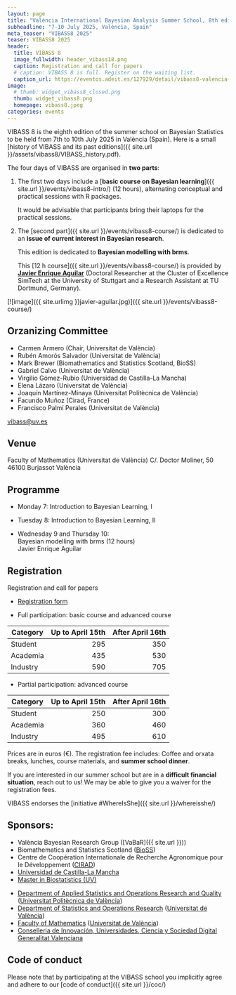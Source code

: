 ```yaml
---
layout: page
title: "València International Bayesian Analysis Summer School, 8th edition"
subheadline: "7-10 July 2025, València, Spain"
meta_teaser: "VIBASS8 2025"
teaser: VIBASS8 2025
header:
  title: VIBASS 8
  image_fullwidth: header_vibass18.png
  caption: Registration and call for papers
  # caption: VIBASS 8 is full. Register on the waiting list.
  caption_url: https://eventos.adeit.es/127929/detail/vibass8-valencia-international-bayesian-summer-school.html
image:
  # thumb: widget_vibass8_closed.png
  thumb: widget_vibass8.png
  homepage: vibass8.jpeg
categories: events
---
```


VIBASS 8 is the eighth edition of the summer school on Bayesian Statistics to be held from 7th to 10th July 2025 in València (Spain).
Here is a small [history of VIBASS and its past editions]({{ site.url }}/assets/vibass8/VIBASS_history.pdf).

The four days of VIBASS are organised in __two parts__:

1. The first two days include a [__basic course on Bayesian learning__]({{ site.url }}/events/vibass8-intro/) (12 hours), alternating conceptual and practical sessions with R packages.

	It would be advisable that participants bring their laptops for the practical sessions.

2. The [second part]({{ site.url }}/events/vibass8-course/) is dedicated to an __issue of current interest in Bayesian research__. 

	This edition is dedicated to __Bayesian modelling with brms__.

	This [12 h course]({{ site.url }}/events/vibass8-course/) is provided by [__Javier Enrique Aguilar__](https://jear2412.github.io/) (Doctoral Researcher at the Cluster of Excellence SimTech at the University of Stuttgart and a Research Assistant at TU Dortmund, Germany). 
  
  [![image]({{ site.urlimg }}javier-aguilar.jpg)]({{ site.url }}/events/vibass8-course/)


<!--
3. The last day is devoted to the __seventh VIBASS Workshop__.

	It includes two [plenary sessions]({{ site.url }}/events/vibass7-talks/), with invited speakers [__Dr. Alicia Quirós__](https://aliciaquiros.wordpress.com/) (Universidad de León, Spain) and [__Dr. Thomas Opitz__](https://biosp.mathnum.inrae.fr/homepage-thomas-opitz) (Inrae, France).

    [![]({{ site.urlimg }}alicia-thomas.jpg)]({{ site.url }}/events/vibass7-talks/)

    The workshop ends with a informal brainstorming and a __flash-presentations session__ with contributions of the participants in the school.
-->

## Orzanizing Committee

- Carmen Armero (Chair, Universitat de València)
- Rubén Amorós Salvador (Universitat de València)
- Mark Brewer (Biomathematics and Statistics Scotland, BioSS)
- Gabriel Calvo (Universitat de València)
- Virgilio Gómez-Rubio (Universidad de Castilla-La Mancha)
- Elena Lázaro (Universitat de València)
- Joaquín Martínez-Minaya (Universitat Politècnica de València)
- Facundo Muñoz (Cirad, France)
- Francisco Palmí Perales (Universitat de València)

[vibass@uv.es](mailto:vibass@uv.es)

## Venue

Faculty of Mathematics (Universitat de València)
C/. Doctor Moliner, 50
46100 Burjassot
València


## Programme

- Monday 7: Introduction to Bayesian Learning, I

- Tuesday 8: Introduction to Bayesian Learning, II

- Wednesday 9 and Thursday 10:\
  Bayesian modelling with brms (12 hours)\
  Javier Enrique Aguilar

<!--

![Schedule]({{ site.url }}/assets/vibass8/schedule.png)
-->


<!--
  Time         | Monday 18     | Tuesdaygianluca-baio | Wednesday 20    | Thursday 21    | Friday 22
-------------  | --------------| --------------| ----------------| ---------------| ---------------------
  08:45-09:00  | Registration  |               |                 |                | 
  09:00-09:10  | Welcome       |               |                 |                | 
  09:10-09:40  | Basics I      | Basics V      | R-INLA          | R-INLA         |               
  09:40-10:15  |               |               |                 |                | Invited I (MEC)
  11:00-11:30  |               | Coffee Break  | Coffee Break    | Coffee Break   | Coffee Break
  11:30-12:00  | Coffee Break  | Basics VI     | R-INLA          | R-INLA         | Invited II (GB)
  12:00-12:30  | Basics II     |               |                 |                | Posters oral presentation
  12:30-13:00  |               |               |                 |                |                 
  13:00-13:30  |               | Lunch         | Lunch           | Lunch          |                 
  13:30-14:00  | Lunch         |               |                 |                | Closing session
  14:00-14:30  |               |               | R-INLA          | R-INLA         | Lunch
  14:30-15:00  |               | Basics VII    |                 |                |          
  15:00-16:00  | Basics III    |               |                 |                | 
  16:00-16:30  |               | Coffee Break  | Orxata Break    | Orxata Break   | 
  16:30-17:00  | Orxata Break  | Basics VIII   | R-INLA          | R-INLA         | 
  17:00-18:00  | Basics IV     |               |                 |                | 
  18:00-18:30  |               |               |                 |                | 
               |               |               |                 | Gala Diner     | 
-->

## Registration


<!-- Registrations are fully booked.
Please register on the [waiting lists](https://eventos.adeit.es/109741/detail/vibass7-valencia-international-bayesian-summer-school.html).
Thanks for your interest! -->


Registration and call for papers

- [Registration form](https://eventos.adeit.es/127929/detail/vibass8-valencia-international-bayesian-summer-school.html) 




- Full participation: basic course and advanced course

 Category | Up to April 15th | After April 16th 
----------|-----------------------:|--------------:
 Student  | 295 | 350 
 Academia | 435 | 530 
 Industry | 590 | 705 

- Partial participation: advanced course

 Category | Up to April 15th | After April 16th
----------|-----------------------:|--------------:
 Student  | 250 | 300 
 Academia | 360 | 460 
 Industry | 495 | 610 

Prices are in euros (€).
The registration fee includes: Coffee and orxata breaks, lunches, course materials, and __summer school dinner__.

If you are interested in our summer school but are in a __difficult financial situation__, reach out to us! We may be able to give you a waiver for the registration fees.

<!--Participants in the VIBASS Workshop are encouraged to present a __flash-presentation__ of 5' with their research or projects. -->

VIBASS endorses the [initiative #WhereIsShe]({{ site.url }}/whereisshe/)


## Sponsors:

- València Bayesian Research Group ([VaBaR]({{ site.url }}))
- Biomathematics and Statistics Scotland ([BioSS](http://www.bioss.ac.uk/))
- Centre de Coopération Internationale de Recherche Agronomique pour le Développement ([CIRAD](https://www.cirad.fr/))
- [Universidad de Castilla-La Mancha](https://www.uclm.es/)
- [Master in Biostatistics (UV)](https://www.uv.es/uvweb/master-biostatistics/en/master-s-degree-biostatistics-1285882529090.html)
<!-- - [Master in Data Science (UV)](https://www.uv.es/uvweb/master-data-science/en/master-s-degree-data-science-1285949661373.html) -->
- [Department of Applied Statistics and Operations Research and Quality](https://www.upv.es/entidades/DEIO/index-en.html) ([Universitat Politècnica de València](https://www.upv.es/))
- [Department of Statistics and Operations Research](http://www.uv.es/eio) ([Universitat de València](http://www.uv.es/))
- [Faculty of Mathematics](http://www.uv.es/matematiques) ([Universitat de València](http://www.uv.es/))
- [Conselleria de Innovación, Universidades, Ciencia y Sociedad Digital](https://innova.gva.es/es/) [Generalitat Valenciana](https://www.gva.es/en/inicio/presentacion)


## Code of conduct

Please note that by participating at the VIBASS school you implicitly agree and adhere to our [code of conduct]({{ site.url }}/coc/)

<img class="t60" src="{{ site.urlimg }}footer_vibass25.png" alt="">
